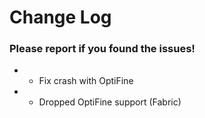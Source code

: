 # Change Log

### Please report if you found the issues!

* * Fix crash with OptiFine
* * Dropped OptiFine support (Fabric)